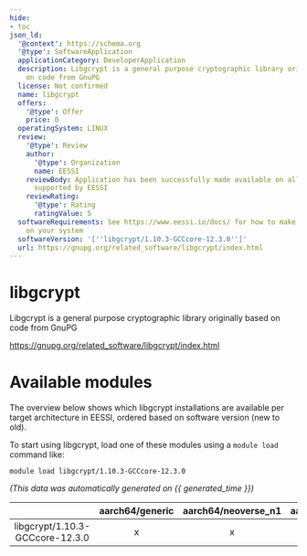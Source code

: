 ```yaml
---
hide:
- toc
json_ld:
  '@context': https://schema.org
  '@type': SoftwareApplication
  applicationCategory: DeveloperApplication
  description: Libgcrypt is a general purpose cryptographic library originally based
    on code from GnuPG
  license: Not confirmed
  name: libgcrypt
  offers:
    '@type': Offer
    price: 0
  operatingSystem: LINUX
  review:
    '@type': Review
    author:
      '@type': Organization
      name: EESSI
    reviewBody: Application has been successfully made available on all architectures
      supported by EESSI
    reviewRating:
      '@type': Rating
      ratingValue: 5
  softwareRequirements: See https://www.eessi.io/docs/ for how to make EESSI available
    on your system
  softwareVersion: '[''libgcrypt/1.10.3-GCCcore-12.3.0'']'
  url: https://gnupg.org/related_software/libgcrypt/index.html
---
```


libgcrypt
=========


Libgcrypt is a general purpose cryptographic library originally based on code from GnuPG

https://gnupg.org/related_software/libgcrypt/index.html
# Available modules


The overview below shows which libgcrypt installations are available per target architecture in EESSI, ordered based on software version (new to old).

To start using libgcrypt, load one of these modules using a `module load` command like:

```shell
module load libgcrypt/1.10.3-GCCcore-12.3.0
```

*(This data was automatically generated on {{ generated_time }})*  

| |aarch64/generic|aarch64/neoverse_n1|aarch64/neoverse_v1|aarch64/nvidia|x86_64/generic|x86_64/amd/zen2|x86_64/amd/zen3|x86_64/amd/zen4|x86_64/intel/haswell|x86_64/intel/sapphirerapids|x86_64/intel/skylake_avx512|aarch64/nvidia/grace|
| :---: | :---: | :---: | :---: | :---: | :---: | :---: | :---: | :---: | :---: | :---: | :---: | :---: |
|libgcrypt/1.10.3-GCCcore-12.3.0|x|x|x|-|x|x|x|x|x|x|x|x|
